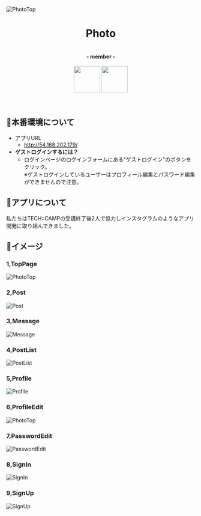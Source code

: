 ![PhotoTop](https://i.gyazo.com/a61c09f264138fe5fa59f06fd11a2406.jpg)

<h1 align="center">Photo</h1>

<p align="center"><br>
  <b><a>- member -</a></b><br><br>
  <b><a><a href="https://github.com/0223ms"><img src="https://avatars3.githubusercontent.com/u/59785847?s=460&v=4" width="70px;" /></a></b>
  <b><a><a href="https://github.com/akkun016"><img src="https://avatars1.githubusercontent.com/u/59810344?s=460&v=4" width="70px;" /></a></b>
</p><br>

## 📘本番環境について
- アプリURL
  - http://54.168.202.179/
- **ゲストログインするには？**
  - ログインページのログインフォームにある"ゲストログイン"のボタンをクリック。<br>
    ※ゲストログインしているユーザーはプロフィール編集とパスワード編集ができませんので注意。

## 📘アプリについて
<p>私たちはTECH::CAMPの受講終了後2人で協力しインスタグラムのようなアプリ開発に取り組んできました。

## 📘イメージ

### 1,TopPage
![PhotoTop](https://i.gyazo.com/5360fa96a12629468fcb50e18d692b32.gif)
### 2,Post
![Post](https://i.gyazo.com/79b622a96354958d526e9a7261e2637c.png)
### 3,Message
![Message](https://i.gyazo.com/6bd61379796be52d19e75e66a63d0e2b.gif)
### 4,PostList
![PostList](https://i.gyazo.com/62e46e39af4b15e722e0fe72bc733610.gif)
### 5,Profile
![Profile](https://i.gyazo.com/de14ad2f4dab5ac5e7cea68023aa920d.jpg)
### 6,ProfileEdit
![PhotoTop](https://i.gyazo.com/ad2d0c016d9e7c2e245a8a02774061f9.png)
### 7,PasswordEdit
![PasswordEdit](https://i.gyazo.com/8ee5ac410cc3ccbabcd1c64f38a01fba.png)
### 8,SignIn
![SignIn](https://i.gyazo.com/47699c005015975e38294f78f4b98441.gif)
### 9,SignUp
![SignUp](https://i.gyazo.com/8e7081c3e0a6f4ac8ab9eafca6b1b37b.gif)

